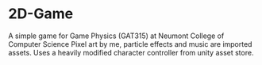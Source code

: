 # 2D-Game
A simple game for Game Physics (GAT315) at Neumont College of Computer Science
Pixel art by me, particle effects and music are imported assets. Uses a heavily
modified character controller from unity asset store.
